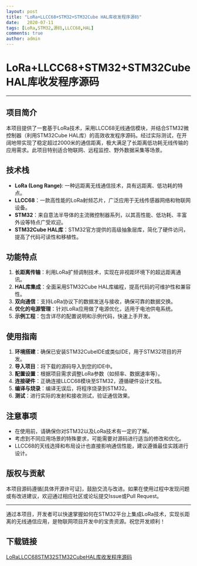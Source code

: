 ```yaml
---
layout: post
title: "LoRa+LLCC68+STM32+STM32Cube HAL库收发程序源码"
date:   2020-07-11
tags: [LoRa,STM32,源码,LLCC68,HAL]
comments: true
author: admin
---
```

# LoRa+LLCC68+STM32+STM32Cube HAL库收发程序源码

---

## 项目简介

本项目提供了一套基于LoRa技术，采用LLCC68无线通信模块，并结合STM32微控制器（利用STM32Cube HAL库）的高效收发程序源码。经过实际测试，在开阔地带实现了稳定超过2000米的通信距离，极大满足了长距离低功耗无线传输的应用需求。此项目特别适合物联网、远程监控、野外数据采集等场景。

## 技术栈

- **LoRa (Long Range)**: 一种远距离无线通信技术，具有远距离、低功耗的特点。
- **LLCC68**：一款高性能的LoRa射频芯片，广泛应用于无线传感器网络和物联网设备。
- **STM32**：来自意法半导体的主流微控制器系列，以其高性能、低功耗、丰富外设等特点广受欢迎。
- **STM32Cube HAL库**：STM32官方提供的高级抽象层库，简化了硬件访问，提高了代码可读性和移植性。

## 功能特点

1. **长距离传输**：利用LoRa扩频调制技术，实现在非视距环境下的超远距离通讯。
2. **HAL库集成**：全面采用STM32Cube HAL库编程，提高代码的可维护性和兼容性。
3. **双向通信**：支持LoRa协议下的数据发送与接收，确保可靠的数据交换。
4. **优化的电源管理**：针对LoRa应用做了电源优化，适用于电池供电系统。
5. **示例工程**：包含详尽的配置说明和示例代码，快速上手开发。

## 使用指南

1. **环境搭建**：确保已安装STM32CubeIDE或类似IDE，用于STM32项目的开发。
2. **导入项目**：将下载的源码导入到您的IDE中。
3. **配置设置**：根据项目需求调整LoRa参数（如频率、数据速率等）。
4. **连接硬件**：正确连接LLCC68模块至STM32，遵循硬件设计文档。
5. **编译与烧录**：编译无误后，将程序烧录到STM32。
6. **测试**：进行实际的发射和接收测试，验证通信效果。

## 注意事项

- 在使用前，请确保你对STM32以及LoRa技术有一定的了解。
- 考虑到不同应用场景的特殊要求，可能需要对源码进行适当的修改和优化。
- LLCC68的天线选择和布局设计也直接影响通信性能，建议遵循最佳实践进行设计。

## 版权与贡献

本项目源码遵循[具体开源许可证]，鼓励交流与改进。如果在使用过程中发现问题或有改进建议，欢迎通过相应社区或论坛提交Issue或Pull Request。

---

通过本项目，开发者可以快速掌握如何在STM32平台上集成LoRa技术，实现长距离的无线通信应用，是物联网项目开发中的宝贵资源。祝您开发顺利！

## 下载链接

[LoRaLLCC68STM32STM32CubeHAL库收发程序源码](https://pan.quark.cn/s/77a7f7d5e5b2)